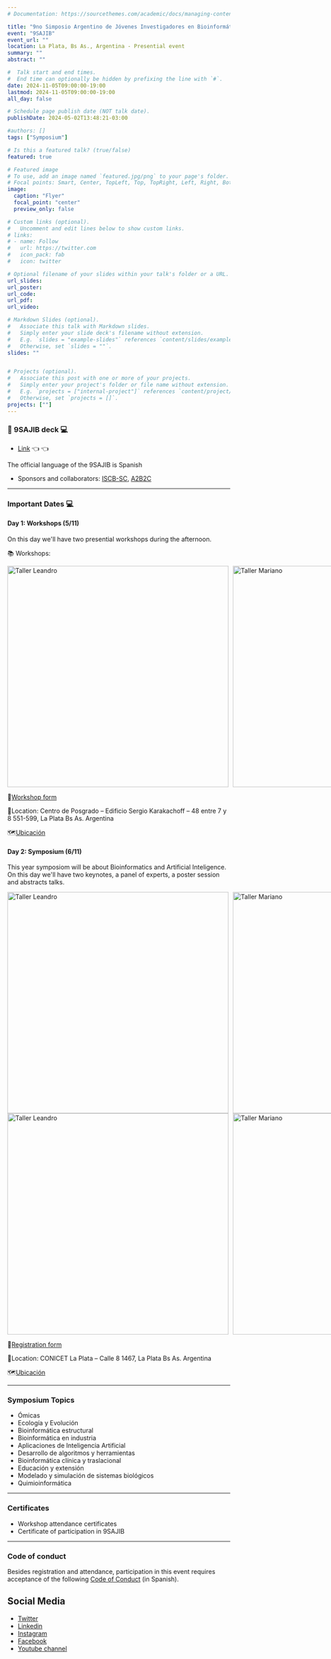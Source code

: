 ```yaml
---
# Documentation: https://sourcethemes.com/academic/docs/managing-content/

title: "9no Simposio Argentino de Jóvenes Investigadores en Bioinformática"
event: "9SAJIB"
event_url: ""
location: La Plata, Bs As., Argentina - Presential event
summary: ""
abstract: ""

#  Talk start and end times.
#  End time can optionally be hidden by prefixing the line with `#`.
date: 2024-11-05T09:00:00-19:00
lastmod: 2024-11-05T09:00:00-19:00
all_day: false

# Schedule page publish date (NOT talk date).
publishDate: 2024-05-02T13:48:21-03:00

#authors: []
tags: ["Symposium"]

# Is this a featured talk? (true/false)
featured: true

# Featured image
# To use, add an image named `featured.jpg/png` to your page's folder. 
# Focal points: Smart, Center, TopLeft, Top, TopRight, Left, Right, BottomLeft, Bottom, BottomRight.
image:
  caption: "Flyer"
  focal_point: "center"
  preview_only: false

# Custom links (optional).
#   Uncomment and edit lines below to show custom links.
# links:
# - name: Follow
#   url: https://twitter.com
#   icon_pack: fab
#   icon: twitter

# Optional filename of your slides within your talk's folder or a URL.
url_slides: 
url_poster: 
url_code:
url_pdf:
url_video:

# Markdown Slides (optional).
#   Associate this talk with Markdown slides.
#   Simply enter your slide deck's filename without extension.
#   E.g. `slides = "example-slides"` references `content/slides/example-slides.md`.
#   Otherwise, set `slides = ""`.
slides: ""


# Projects (optional).
#   Associate this post with one or more of your projects.
#   Simply enter your project's folder or file name without extension.
#   E.g. `projects = ["internal-project"]` references `content/project/deep-learning/index.md`.
#   Otherwise, set `projects = []`.
projects: [""]
---
```


### :red_circle: 9SAJIB deck :computer:
- [Link](https://rsg-argentina.netlify.app/conferences/sajib2024/) :point_left: :point_left:

The official language of the 9SAJIB is Spanish
- Sponsors and collaborators: [ISCB-SC](https://iscbsc.org/), [A2B2C](https://twitter.com/a2b2c)
---
### Important Dates :computer:

#### Day 1: Workshops (5/11)
On this day we'll have two presential workshops during the afternoon.

📚 Workshops:
<div style="display: flex; gap: 10px;">
    <img src="/conferences/sajib2024/index_files/Taller_Leandro.png" alt="Taller Leandro" style="width: 500px;">
    <img src="/conferences/sajib2024/index_files/Taller_Mariano.png" alt="Taller Mariano" style="width: 500px;">
</div>

📝[Workshop form](https://forms.gle/fKAjNgf2TV3TqzCS9)

📍Location: Centro de Posgrado – Edificio Sergio Karakachoff – 48 entre 7 y 8 551-599, La Plata Bs As. Argentina 

🗺️[Ubicación](https://maps.app.goo.gl/EZMT1mv9Aup7gM947)

#### Day 2: Symposium (6/11)
This year symposiom will be about Bioinformatics and Artificial Inteligence.
On this day we'll have two keynotes, a panel of experts, a poster session and abstracts talks.

<div style="display: flex; gap: 10px;">
    <img src="/conferences/sajib2024/index_files/Keynote_Alan_1.png" alt="Taller Leandro" style="width: 500px;">
    <img src="/conferences/sajib2024/index_files/Keynote_Alan_2.png" alt="Taller Mariano" style="width: 500px;">
</div>

<div style="display: flex; gap: 10px;">
    <img src="/conferences/sajib2024/index_files/Keynote_Georgina_1.png" alt="Taller Leandro" style="width: 500px;">
    <img src="/conferences/sajib2024/index_files/Keynote_Georgina_2.png" alt="Taller Mariano" style="width: 500px;">
</div>

📝[Registration form](https://forms.gle/LgdxXMtTjYYjHGfR8)

📍Location: CONICET La Plata – Calle 8 1467, La Plata Bs As. Argentina 

🗺️[Ubicación](https://maps.app.goo.gl/aYuNXegh6Dd1Ymn7A)

---
### Symposium Topics
- Ómicas
- Ecología y Evolución
- Bioinformática estructural
- Bioinformática en industria
- Aplicaciones de Inteligencia Artificial
- Desarrollo de algoritmos y herramientas
- Bioinformática clínica y traslacional
- Educación y extensión 
- Modelado y simulación de sistemas biológicos
- Quimioinformática

---
### Certificates
- Workshop attendance certificates
- Certificate of participation in 9SAJIB

---
### Code of conduct
Besides registration and attendance, participation in this event requires acceptance of the following [Code of Conduct](https://docs.google.com/document/d/1gmpcx05KAHsSO6MHd4ettlGT5cy7b9Yp4D55CZoN9RA/edit?usp=sharing) (in Spanish).


## Social Media
- [Twitter](https://twitter.com/rsgargentina)
- [Linkedin](https://www.linkedin.com/in/iscb-sc-rsgargentina-053599214/)
- [Instagram](https://www.instagram.com/rsg_arg/)
- [Facebook](https://www.facebook.com/RSGArgentina/)
- [Youtube channel](https://www.youtube.com/channel/UCVQA_t8dR5xownEu5NI9S0w/featured)